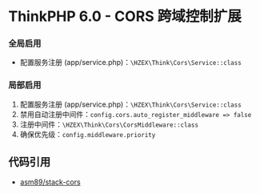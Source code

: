 # ThinkPHP 6.0 - CORS 跨域控制扩展

### 全局启用
  - 配置服务注册 (app/service.php)：``\HZEX\Think\Cors\Service::class``
### 局部启用
  1. 配置服务注册 (app/service.php)：``\HZEX\Think\Cors\Service::class``
  2. 禁用自动注册中间件：``config.cors.auto_register_middleware => false``
  3. 注册中间件：``\HZEX\Think\Cors\CorsMiddleware::class``
  4. 确保优先级：``config.middleware.priority``

## 代码引用
- [asm89/stack-cors](https://github.com/asm89/stack-cors)
